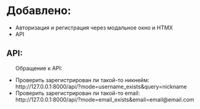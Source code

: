 <h1>Добавлено:</h1>

<ul>
    <li>Авторизация и регистрация через модальное окно и HTMX</li>
    <li>API</li>
</ul>



<h2>API:</h2>

<ul>
<p>Обращение к API:</p>
<li>Проверить зарегистрирован ли такой-то никнейм: http://127.0.0.1:8000/api/?mode=username_exists&query=nickname</li>
<li>Проверить зарегистрирован ли такой-то email: http://127.0.0.1:8000/api/?mode=email_exists&email=email@email.com</li>
</ul>
